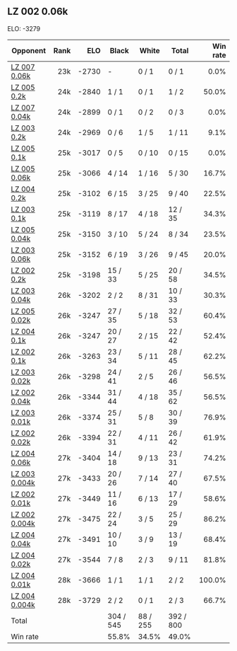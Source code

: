 ## LZ 002 0.06k ##

ELO: -3279

Opponent | Rank | ELO | Black | White | Total | Win rate
---------|-----:|----:|-------|-------|-------|-------:
[LZ 007 0.06k](LZ%20007%200.06k.md) | 23k | -2730 | - | 0 / 1 | 0 / 1 | 0.0%
[LZ 005 0.2k](LZ%20005%200.2k.md) | 24k | -2840 | 1 / 1 | 0 / 1 | 1 / 2 | 50.0%
[LZ 007 0.04k](LZ%20007%200.04k.md) | 24k | -2899 | 0 / 1 | 0 / 2 | 0 / 3 | 0.0%
[LZ 003 0.2k](LZ%20003%200.2k.md) | 24k | -2969 | 0 / 6 | 1 / 5 | 1 / 11 | 9.1%
[LZ 005 0.1k](LZ%20005%200.1k.md) | 25k | -3017 | 0 / 5 | 0 / 10 | 0 / 15 | 0.0%
[LZ 005 0.06k](LZ%20005%200.06k.md) | 25k | -3066 | 4 / 14 | 1 / 16 | 5 / 30 | 16.7%
[LZ 004 0.2k](LZ%20004%200.2k.md) | 25k | -3102 | 6 / 15 | 3 / 25 | 9 / 40 | 22.5%
[LZ 003 0.1k](LZ%20003%200.1k.md) | 25k | -3119 | 8 / 17 | 4 / 18 | 12 / 35 | 34.3%
[LZ 005 0.04k](LZ%20005%200.04k.md) | 25k | -3150 | 3 / 10 | 5 / 24 | 8 / 34 | 23.5%
[LZ 003 0.06k](LZ%20003%200.06k.md) | 25k | -3152 | 6 / 19 | 3 / 26 | 9 / 45 | 20.0%
[LZ 002 0.2k](LZ%20002%200.2k.md) | 25k | -3198 | 15 / 33 | 5 / 25 | 20 / 58 | 34.5%
[LZ 003 0.04k](LZ%20003%200.04k.md) | 26k | -3202 | 2 / 2 | 8 / 31 | 10 / 33 | 30.3%
[LZ 005 0.02k](LZ%20005%200.02k.md) | 26k | -3247 | 27 / 35 | 5 / 18 | 32 / 53 | 60.4%
[LZ 004 0.1k](LZ%20004%200.1k.md) | 26k | -3247 | 20 / 27 | 2 / 15 | 22 / 42 | 52.4%
[LZ 002 0.1k](LZ%20002%200.1k.md) | 26k | -3263 | 23 / 34 | 5 / 11 | 28 / 45 | 62.2%
[LZ 003 0.02k](LZ%20003%200.02k.md) | 26k | -3298 | 24 / 41 | 2 / 5 | 26 / 46 | 56.5%
[LZ 002 0.04k](LZ%20002%200.04k.md) | 26k | -3344 | 31 / 44 | 4 / 18 | 35 / 62 | 56.5%
[LZ 003 0.01k](LZ%20003%200.01k.md) | 26k | -3374 | 25 / 31 | 5 / 8 | 30 / 39 | 76.9%
[LZ 002 0.02k](LZ%20002%200.02k.md) | 26k | -3394 | 22 / 31 | 4 / 11 | 26 / 42 | 61.9%
[LZ 004 0.06k](LZ%20004%200.06k.md) | 27k | -3404 | 14 / 18 | 9 / 13 | 23 / 31 | 74.2%
[LZ 003 0.004k](LZ%20003%200.004k.md) | 27k | -3433 | 20 / 26 | 7 / 14 | 27 / 40 | 67.5%
[LZ 002 0.01k](LZ%20002%200.01k.md) | 27k | -3449 | 11 / 16 | 6 / 13 | 17 / 29 | 58.6%
[LZ 002 0.004k](LZ%20002%200.004k.md) | 27k | -3475 | 22 / 24 | 3 / 5 | 25 / 29 | 86.2%
[LZ 004 0.04k](LZ%20004%200.04k.md) | 27k | -3491 | 10 / 10 | 3 / 9 | 13 / 19 | 68.4%
[LZ 004 0.02k](LZ%20004%200.02k.md) | 27k | -3544 | 7 / 8 | 2 / 3 | 9 / 11 | 81.8%
[LZ 004 0.01k](LZ%20004%200.01k.md) | 28k | -3666 | 1 / 1 | 1 / 1 | 2 / 2 | 100.0%
[LZ 004 0.004k](LZ%20004%200.004k.md) | 28k | -3729 | 2 / 2 | 0 / 1 | 2 / 3 | 66.7%
Total | | | 304 / 545 | 88 / 255 | 392 / 800 | 
Win rate| | | 55.8% | 34.5% | 49.0% | 
